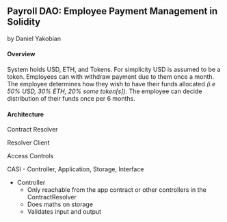 ## Payroll DAO: Employee Payment Management in Solidity
by Daniel Yakobian

#### Overview
System holds USD, ETH, and Tokens. For simplicity USD is assumed to be a token. 
Employees can with withdraw payment due to them once a month. The employee determines how they wish 
to have their funds allocated _(i.e 50% USD, 30% ETH, 20% some token[s])._ The employee can decide 
distribution of their funds once per 6 months. 
 
#### Architecture
Contract Resolver

Resolver Client

Access Controls

CASI - Controller, Application, Storage, Interface 
* Controller
    - Only reachable from the app contract or other controllers in the ContractResolver
    - Does maths on storage
    - Validates input and output
    

